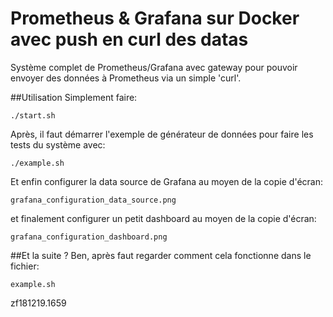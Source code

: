 # Prometheus & Grafana sur Docker avec push en curl des datas

Système complet de Prometheus/Grafana avec gateway pour pouvoir envoyer des données à Prometheus via un simple 'curl'.

##Utilisation
Simplement faire:

```
./start.sh
```

Après, il faut démarrer l'exemple de générateur de données pour faire les tests du système avec:

```
./example.sh
```

Et enfin configurer la data source de Grafana au moyen de la copie d'écran:

```
grafana_configuration_data_source.png
```

et finalement configurer un petit dashboard au moyen de la copie d'écran:

```
grafana_configuration_dashboard.png  
```

##Et la suite ?
Ben, après faut regarder comment cela fonctionne dans le fichier:

```
example.sh
```


zf181219.1659
